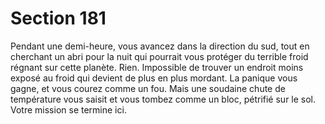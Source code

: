 # Section 181

Pendant une demi-heure, vous avancez dans la direction du sud, tout en cherchant un abri pour la nuit qui pourrait vous protéger du terrible froid régnant sur cette planète. Rien. Impossible de trouver un endroit moins exposé au froid qui devient de plus en plus mordant. La panique vous gagne, et vous courez comme un fou. Mais une soudaine chute de température vous saisit et vous tombez comme un bloc, pétrifié sur le sol. Votre mission se termine ici.